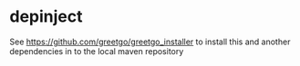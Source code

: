# depinject

See https://github.com/greetgo/greetgo_installer to install this and another dependencies in to the local maven repository
